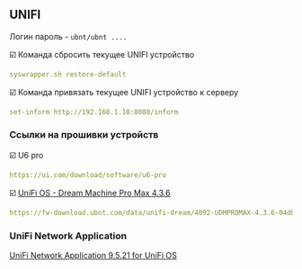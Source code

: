 ## UNIFI

Логин пароль - `ubnt/ubnt ....`    

:ballot_box_with_check: Команда сбросить текущее UNIFI устройство
```yaml
syswrapper.sh restore-default
```
:ballot_box_with_check: Команда привязать текущее UNIFI устройство к серверу
```yaml
set-inform http://192.168.1.10:8080/inform
```
### Ссылки на прошивки устройств
:ballot_box_with_check: U6 pro
```yaml
https://ui.com/download/software/u6-pro
```
:ballot_box_with_check: [UniFi OS - Dream Machine Pro Max 4.3.6](https://ui.com/download/software/udm-pro-max)
```yaml
https://fw-download.ubnt.com/data/unifi-dream/4092-UDMPROMAX-4.3.6-04d08e37-0365-4e68-a217-207667f27c39.bin
```

### UniFi Network Application
[UniFi Network Application 9.5.21 for UniFi OS](https://dl.ui.com/unifi/9.5.21/unifi-uos_sysvinit.deb)


